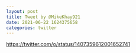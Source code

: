 ```yaml
--- 
layout: post 
title: Tweet by @MikeKhay921 
date: 2021-06-22 1624375658 
categories: twitter 
--- 
```

https://twitter.com/o/status/1407359612001652741